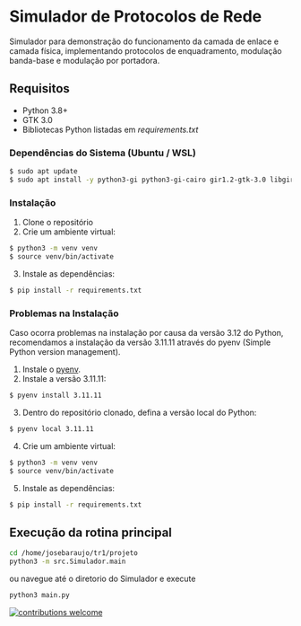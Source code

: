 # Simulador de Protocolos de Rede

Simulador para demonstração do funcionamento da camada de enlace e camada física, implementando protocolos de enquadramento, modulação banda-base e modulação por portadora.

## Requisitos

- Python 3.8+
- GTK 3.0
- Bibliotecas Python listadas em _requirements.txt_

### Dependências do Sistema (Ubuntu / WSL)

```bash
$ sudo apt update
$ sudo apt install -y python3-gi python3-gi-cairo gir1.2-gtk-3.0 libgirepository1.0-dev gcc libcairo2-dev pkg-config python3-dev python3.12-venv
```

### Instalação

1. Clone o repositório
2. Crie um ambiente virtual:
```bash
$ python3 -m venv venv
$ source venv/bin/activate
```
3. Instale as dependências:
```bash
$ pip install -r requirements.txt
```

### Problemas na Instalação

Caso ocorra problemas na instalação por causa da versão 3.12 do Python, recomendamos a instalação da versão 3.11.11 através do pyenv (Simple Python version management).
1. Instale o [pyenv](https://github.com/pyenv/pyenv).
2. Instale a versão 3.11.11:
```bash
$ pyenv install 3.11.11
```
3. Dentro do repositório clonado, defina a versão local do Python:
```bash
$ pyenv local 3.11.11
```
4. Crie um ambiente virtual:
```bash
$ python3 -m venv venv
$ source venv/bin/activate
```
5. Instale as dependências:
```bash
$ pip install -r requirements.txt
```

## Execução da rotina principal

```bash
cd /home/josebaraujo/tr1/projeto
python3 -m src.Simulador.main
```
ou navegue até o diretorio do Simulador e execute
```bash
python3 main.py
```

[![contributions welcome](https://img.shields.io/badge/contributions-welcome-brightgreen.svg?style=flat)](https://github.com/josebaraujo2/projeto-tr1/issues)
